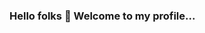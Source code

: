 ### Hello folks 👋 Welcome to my profile...

<!--
**Ayushsusheel/Ayushsusheel** is a ✨ _special_ ✨ repository because its `README.md` (this file) appears on your GitHub profile.

Here are some ideas to get you started:

# 🔭 I’m currently working on building a profile that would be useful for all which contain various repo's...
- 🌱 I’m currently pursuing B.Tech in CSE (Big Data)

- 🤔 I’m looking for members that can contribute to a project on Big Data. 
- 📫 How to reach me: https://www.linkedin.com/in/ayush-susheel-672b13190/

-->

